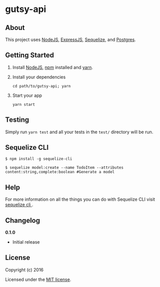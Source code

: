 # gutsy-api

>

## About

This project uses [NodeJS](https://nodejs.org/), [ExpressJS](https://expressjs.com/), [Sequelize](http://docs.sequelizejs.com/), and [Postgres](https://www.postgresql.org/).

## Getting Started

1. Install [NodeJS](https://nodejs.org/), [npm](https://www.npmjs.com/) installed and [yarn](https://yarnpkg.com/en/).
2. Install your dependencies

    ```
    cd path/to/gutsy-api; yarn
    ```

3. Start your app

    ```
    yarn start
    ```

## Testing

Simply run `yarn test` and all your tests in the `test/` directory will be run.

## Sequelize CLI

```
$ npm install -g sequelize-cli

$ sequelize model:create --name TodoItem --attributes content:string,complete:boolean #Generate a model
```

## Help

For more information on all the things you can do with Sequelize CLI visit [sequelize cli ](https://github.com/sequelize/cli).

## Changelog

__0.1.0__

- Initial release

## License

Copyright (c) 2016

Licensed under the [MIT license](LICENSE).
